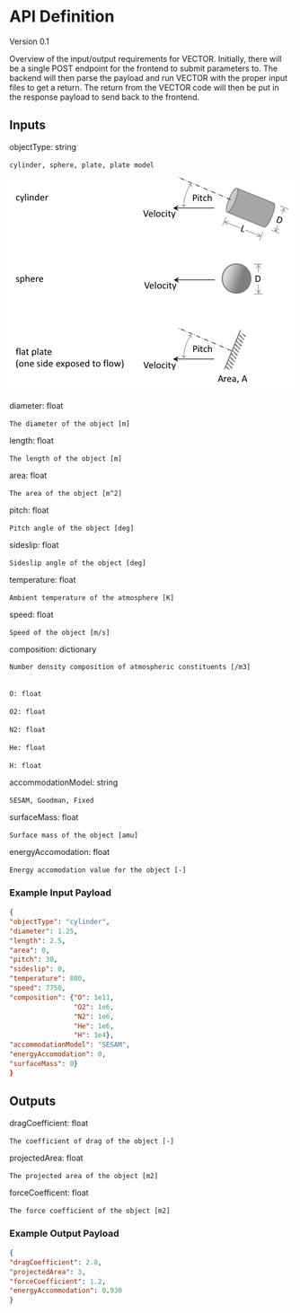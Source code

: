 # API Definition

Version 0.1

Overview of the input/output requirements for VECTOR. Initially, there will be a single POST endpoint for the frontend to submit parameters to. The backend will then parse the payload and run VECTOR with the proper input files to get a return. The return from the VECTOR code will then be put in the response payload to send back to the frontend.

## Inputs

objectType: string

`cylinder, sphere, plate, plate model`

![Objects](https://raw.githubusercontent.com/SWxTREC/vector-code/master/docs/vector_objects.png)

diameter: float

`The diameter of the object [m]`

length: float

`The length of the object [m]`

area: float

`The area of the object [m^2]`

pitch: float

`Pitch angle of the object [deg]`

sideslip: float

`Sideslip angle of the object [deg]`

temperature: float

`Ambient temperature of the atmosphere [K]`

speed: float

`Speed of the object [m/s]`

composition: dictionary

```text
Number density composition of atmospheric constituents [/m3]


O: float

O2: float

N2: float

He: float

H: float
```

accommodationModel: string

`SESAM, Goodman, Fixed`

surfaceMass: float

`Surface mass of the object [amu]`

energyAccomodation: float

`Energy accomodation value for the object [-]`

### Example Input Payload

```json
{
"objectType": "cylinder",
"diameter": 1.25,
"length": 2.5,
"area": 0,
"pitch": 30,
"sideslip": 0,
"temperature": 800,
"speed": 7750,
"composition": {"O": 1e11,
                "O2": 1e6,
                "N2": 1e6,
                "He": 1e6,
                "H": 1e4},
"accommodationModel": "SESAM",
"energyAccomodation": 0,
"surfaceMass": 0}
}
```

## Outputs

dragCoefficient: float

`The coefficient of drag of the object [-]`

projectedArea: float

`The projected area of the object [m2]`

forceCoefficent: float

`The force coefficient of the object [m2]`

### Example Output Payload

```json
{
"dragCoefficient": 2.8,
"projectedArea": 3,
"forceCoefficient": 1.2,
"energyAccommodation": 0.930
}
```
